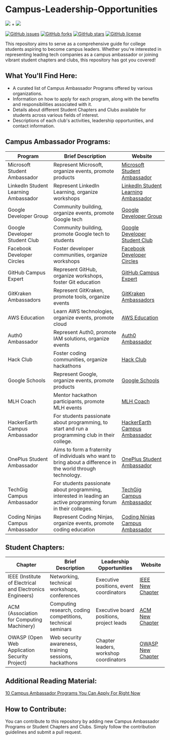 # Campus-Leadership-Opportunities

![](https://img.shields.io/badge/%20-Campus%20Ambassador%20Programmes-blueviolet.svg) + ![](https://img.shields.io/badge/%20-Student%20Chapters-blueviolet.svg)

[![GitHub issues](https://img.shields.io/github/issues/Vikranth3140/Campus-Leadership-Opportunities.svg)](https://github.com/Vikranth3140/Campus-Leadership-Opportunities/issues)
[![GitHub forks](https://img.shields.io/github/forks/Vikranth3140/Campus-Leadership-Opportunities.svg)](https://github.com/Vikranth3140/Campus-Leadership-Opportunities/network)
[![GitHub stars](https://img.shields.io/github/stars/Vikranth3140/Campus-Leadership-Opportunities.svg)](https://github.com/Vikranth3140/Campus-Leadership-Opportunities/stargazers)
[![GitHub license](https://img.shields.io/github/license/Vikranth3140/Campus-Leadership-Opportunities.svg)](https://github.com/Vikranth3140/Campus-Leadership-Opportunities/blob/main/LICENSE)

This repository aims to serve as a comprehensive guide for college students aspiring to become campus leaders. Whether you're interested in representing leading tech companies as a campus ambassador or joining vibrant student chapters and clubs, this repository has got you covered!


## What You'll Find Here:

- A curated list of Campus Ambassador Programs offered by various organizations.
- Information on how to apply for each program, along with the benefits and responsibilities associated with it.
- Details about different Student Chapters and Clubs available for students across various fields of interest.
- Descriptions of each club's activities, leadership opportunities, and contact information.


## Campus Ambassador Programs:

| Program                                      | Brief Description                                                                                                   | Website                                                             |
|----------------------------------------------|---------------------------------------------------------------------------------------------------------------------|---------------------------------------------------------------------|
| Microsoft Student Ambassador                 | Represent Microsoft, organize events, promote products                                                            | [Microsoft Student Ambassador](https://studentambassadors.microsoft.com/)   |
| LinkedIn Student Learning Ambassador        | Represent LinkedIn Learning, organize workshops                                                                    | [LinkedIn Student Learning Ambassador](<https://learning.linkedin.com/customer/linkedin-learning-champion-program>) |
| Google Developer Group                      | Community building, organize events, promote Google tech                                                          | [Google Developer Group](https://developers.google.com/groups/)          |
| Google Developer Student Club               | Community building, promote Google tech to students                                                                | [Google Developer Student Club](https://developers.google.com/community/dsc) |
| Facebook Developer Circles                  | Foster developer communities, organize workshops                                                                   | [Facebook Developer Circles](https://developers.facebook.com/developercircles/) |
| GitHub Campus Expert                       | Represent GitHub, organize workshops, foster Git education                                                        | [GitHub Campus Expert](https://education.github.com/experts)           |
| GitKraken Ambassadors                       | Represent GitKraken, promote tools, organize events                                                                | [GitKraken Ambassadors](https://www.gitkraken.com/ambassadors)          |
| AWS Education                                | Learn AWS technologies, organize events, promote cloud                                                            | [AWS Education](https://aws.amazon.com/education/)                    |
| Auth0 Ambassador                            | Represent Auth0, promote IAM solutions, organize events                                                            | [Auth0 Ambassador](https://auth0.com/ambassador-program)                      |
| Hack Club                                    | Foster coding communities, organize hackathons                                                                    | [Hack Club](https://hackclub.com/)                                    |
| Google Schools                               | Represent Google, organize events, promote products                                                               | [Google Schools](https://edu.google.com/schools-and-universities/)        |
| MLH Coach                                   | Mentor hackathon participants, promote MLH events                                                                 | [MLH Coach](https://mlh.io/coaches)                                       |
| HackerEarth Campus Ambassador               | For students passionate about programming, to start and run a programming club in their college.                  | [HackerEarth Campus Ambassador](https://www.hackerearth.com/campus-ambassador-program/) |
| OnePlus Student Ambassador                  | Aims to form a fraternity of individuals who want to bring about a difference in the world through technology.      | [OnePlus Student Ambassador](https://www.oneplus.in/campus)    |
| TechGig Campus Ambassador                   | For students passionate about programming, interested in leading an active programming forum in their colleges.    | [TechGig Campus Ambassador](https://www.techgig.com/campus-ambassador) |
| Coding Ninjas Campus Ambassador             | Represent Coding Ninjas, organize events, promote coding education                                                | [Coding Ninjas Campus Ambassador](https://www.codingninjas.com/blog/2017/07/13/be-the-ninja-ambassador-in-your-campus/) |


## Student Chapters:

| Chapter                                      | Brief Description                                                                                     | Leadership Opportunities                  | Website                              |
|----------------------------------------------|-------------------------------------------------------------------------------------------------------|------------------------------------------|-------------------------------------------------|
| IEEE (Institute of Electrical and Electronics Engineers) | Networking, technical workshops, conferences                                                 | Executive positions, event coordinators | [IEEE New Chapter](https://mga.ieee.org/resources/44-operations/geographic-unit-resources/chapters/183-how-to-create-a-new-ieee-chapter) |
| ACM (Association for Computing Machinery)              | Computing research, coding competitions, technical seminars                                    | Executive board positions, project leads | [ACM New Chapter](https://www.acm.org/chapters/start-chapter)  |
| OWASP (Open Web Application Security Project)         | Web security awareness, training sessions, hackathons                                           | Chapter leaders, workshop coordinators  | [OWASP New Chapter](https://owasporg.atlassian.net/servicedesk/customer/portal/8/group/20/create/109) |


## Additional Reading Material:

[10 Campus Ambassador Programs You Can Apply For Right Now](https://buildwithmalik.medium.com/10-campus-ambassador-programs-you-can-apply-for-right-now-a76acc886653)

## How to Contribute:

You can contribute to this repository by adding new Campus Ambassador Programs or Student Chapters and Clubs. Simply follow the contribution guidelines and submit a pull request.
